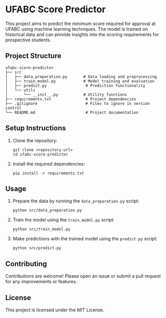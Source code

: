 # UFABC Score Predictor

This project aims to predict the minimum score required for approval at UFABC using machine learning techniques. The model is trained on historical data and can provide insights into the scoring requirements for prospective students.

## Project Structure

```
ufabc-score-predictor
├── src
│   ├── data_preparation.py       # Data loading and preprocessing
│   ├── train_model.py            # Model training and evaluation
│   ├── predict.py                 # Prediction functionality
│   └── utils
│       └── __init__.py           # Utility functions
├── requirements.txt               # Project dependencies
├── .gitignore                     # Files to ignore in version control
└── README.md                      # Project documentation
```

## Setup Instructions

1. Clone the repository:
   ```
   git clone <repository-url>
   cd ufabc-score-predictor
   ```

2. Install the required dependencies:
   ```
   pip install -r requirements.txt
   ```

## Usage

1. Prepare the data by running the `data_preparation.py` script:
   ```
   python src/data_preparation.py
   ```

2. Train the model using the `train_model.py` script:
   ```
   python src/train_model.py
   ```

3. Make predictions with the trained model using the `predict.py` script:
   ```
   python src/predict.py
   ```

## Contributing

Contributions are welcome! Please open an issue or submit a pull request for any improvements or features.

## License

This project is licensed under the MIT License.